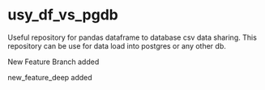 # usy_df_vs_pgdb
Useful repository for pandas dataframe to database csv data sharing.
This repository can be use for data load into postgres or any other db.


New Feature Branch added


new_feature_deep added

